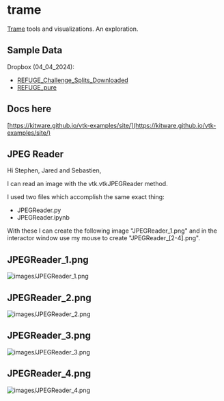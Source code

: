 # trame
[Trame](https://kitware.github.io/trame/docs/index.html) tools and visualizations. An exploration.

## Sample Data
Dropbox (04_04_2024):
  * [REFUGE_Challenge_Splits_Downloaded](https://www.dropbox.com/scl/fo/05yez0zl3qd5j43bs0yyo/h?rlkey=hhhvsfobhzd9wvbue30hg81tu&dl=0)
  * [REFUGE_pure](https://www.dropbox.com/scl/fo/ihafmmi7xugainu2t4wgb/h?rlkey=v0luo9amqlobe1qtmkt5btzsi&dl=0)

## Docs here
[https://kitware.github.io/vtk-examples/site/](https://kitware.github.io/vtk-examples/site/)

## JPEG Reader
Hi Stephen, Jared and Sebastien,

I can read an image with the vtk.vtkJPEGReader method.

I used two files which accomplish the same exact thing:

* JPEGReader.py
* JPEGReader.ipynb

With these I can create the following image "JPEGReader_1.png" and in the interactor window use my mouse to create "JPEGReader_[2-4].png".

## JPEGReader_1.png
![images/JPEGReader_1.png](images/JPEGReader_1.png)
## JPEGReader_2.png
![images/JPEGReader_2.png](images/JPEGReader_2.png)
## JPEGReader_3.png
![images/JPEGReader_3.png](images/JPEGReader_3.png)
## JPEGReader_4.png
![images/JPEGReader_4.png](images/JPEGReader_4.png)